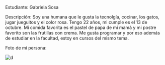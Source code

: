 Estudiante: Gabriela Sosa

Descripción: 
Soy una humana que le gusta la tecnolgía, cocinar, los gatos, jugar jueguitos y el color rosa. Tengo 22 años, mi cumple es el 13 de octubre. Mi comida favorita es el pastel de papa de mi mamá y mi postre favorito son las frutillas con crema. Me gusta programar y por eso además de estudiar en la facultad, estoy en cursos del mismo tema.

Foto de mi persona:

![d](https://blogger.googleusercontent.com/img/a/AVvXsEjRl3wB9LeXV3an7wovJcV1_ACjEw4aFLRGvPd6lfmVijK8tW3-ZswrguIBdGSDCCo0z0bInvj8mOb9CPxRk9sO21YEaBAKCtCRwfa_MZK_FleAm0Q7bBc8N2aqH6kMXyLVE02RXjv9fNkGW4I1hr1_55vLRbwoZug5Eo_YK9tkvOqIq-8jgF9TOf84ZA=w1200-h630-p-k-no-nu)




